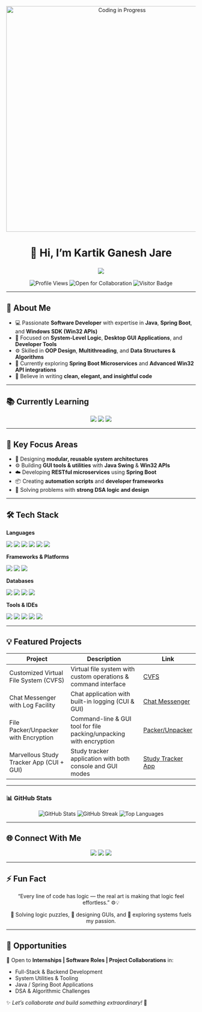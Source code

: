 <!-- GIF Banner -->
<p align="center">
  <img src="https://c.tenor.com/L5Y7ed7bZrIAAAAC/coding.gif" alt="Coding in Progress" width="600"/>
</p>

<h1 align="center">👋 Hi, I’m Kartik Ganesh Jare</h1>

<h3 align="center">
  <img src="https://readme-typing-svg.herokuapp.com?font=Fira+Code&size=25&duration=4000&pause=500&color=00FFDD&center=true&vCenter=true&width=900&lines=Software+Developer;Java+%7C+Spring+Boot+%7C+Windows+SDK;System+%26+GUI+Applications+Developer;Building+Scalable+and+Impactful+Software" />
</h3>

<p align="center">
  <img src="https://komarev.com/ghpvc/?username=KartikJare&color=blue&style=flat-square" alt="Profile Views"/>
  <img src="https://img.shields.io/badge/Open%20for-Collaboration-brightgreen?style=flat-square" alt="Open for Collaboration"/>
  <img src="https://visitor-badge.laobi.icu/badge?page_id=KartikJare" alt="Visitor Badge"/>
</p>

---

## 🚀 About Me

- 💻 Passionate **Software Developer** with expertise in **Java**, **Spring Boot**, and **Windows SDK (Win32 APIs)**  
- 🎯 Focused on **System-Level Logic**, **Desktop GUI Applications**, and **Developer Tools**  
- ⚙️ Skilled in **OOP Design**, **Multithreading**, and **Data Structures & Algorithms**  
- 🌱 Currently exploring **Spring Boot Microservices** and **Advanced Win32 API integrations**  
- 🧠 Believe in writing **clean, elegant, and insightful code**

---

## 📚 Currently Learning

<p align="center">
  <img src="https://img.shields.io/badge/Spring%20Boot-6DB33F?style=for-the-badge&logo=spring&logoColor=white" />
  <img src="https://img.shields.io/badge/Windows%20SDK%20(Win32)-0078D6?style=for-the-badge&logo=windows&logoColor=white" />
  <img src="https://img.shields.io/badge/Advanced%20Java%20Swing-5382A1?style=for-the-badge&logo=java&logoColor=white" />
</p>

---

## 📌 Key Focus Areas

- 🧠 Designing **modular, reusable system architectures**  
- ⚙️ Building **GUI tools & utilities** with **Java Swing** & **Win32 APIs**  
- ☁️ Developing **RESTful microservices** using **Spring Boot**  
- 📦 Creating **automation scripts** and **developer frameworks**  
- 🧩 Solving problems with **strong DSA logic and design**

---

## 🛠 Tech Stack

**Languages**  
<p>
  <img src="https://img.shields.io/badge/C-00599C?style=flat&logo=c&logoColor=white"/>
  <img src="https://img.shields.io/badge/C++-00599C?style=flat&logo=c%2B%2B&logoColor=white"/>
  <img src="https://img.shields.io/badge/C%23-239120?style=flat&logo=c-sharp&logoColor=white"/>
  <img src="https://img.shields.io/badge/Java-ED8B00?style=flat&logo=java&logoColor=white"/>
  <img src="https://img.shields.io/badge/Python-3776AB?style=flat&logo=python&logoColor=white"/>
  <img src="https://img.shields.io/badge/JavaScript-F7DF1E?style=flat&logo=javascript&logoColor=black"/>
</p>

**Frameworks & Platforms**  
<p>
  <img src="https://img.shields.io/badge/Spring%20Boot-6DB33F?style=flat&logo=spring&logoColor=white"/>
  <img src="https://img.shields.io/badge/Windows%20SDK%20(Win32)-0078D6?style=flat&logo=windows&logoColor=white"/>
  <img src="https://img.shields.io/badge/Java%20Swing-5382A1?style=flat&logo=java&logoColor=white"/>
</p>

**Databases**  
<p>
  <img src="https://img.shields.io/badge/Oracle-F80000?style=flat&logo=oracle&logoColor=white"/>
  <img src="https://img.shields.io/badge/MySQL-4479A1?style=flat&logo=mysql&logoColor=white"/>
  <img src="https://img.shields.io/badge/MSSQL-CC2927?style=flat&logo=microsoft-sql-server&logoColor=white"/>
  <img src="https://img.shields.io/badge/MongoDB-47A248?style=flat&logo=mongodb&logoColor=white"/>
</p>

**Tools & IDEs**  
<p>
  <img src="https://img.shields.io/badge/IntelliJ%20IDEA-000000?style=flat&logo=intellij-idea&logoColor=white"/>
  <img src="https://img.shields.io/badge/Visual%20Studio-5C2D91?style=flat&logo=visual-studio&logoColor=white"/>
  <img src="https://img.shields.io/badge/VS%20Code-007ACC?style=flat&logo=visual-studio-code&logoColor=white"/>
  <img src="https://img.shields.io/badge/Git-F05032?style=flat&logo=git&logoColor=white"/>
  <img src="https://img.shields.io/badge/GitHub-181717?style=flat&logo=github&logoColor=white"/>
</p>

---

## 💡 Featured Projects

| Project | Description | Link |
|---|---|---|
| Customized Virtual File System (CVFS) | Virtual file system with custom operations & command interface | [CVFS](https://github.com/KartikJare/Customised-Virtual-File-System-CVFS-) |
| Chat Messenger with Log Facility | Chat application with built-in logging (CUI & GUI) | [Chat Messenger](https://github.com/KartikJare/Chat-Messenger-with-Log-Facility) |
| File Packer/Unpacker with Encryption | Command-line & GUI tool for file packing/unpacking with encryption | [Packer/Unpacker](https://github.com/KartikJare/File-Packer-Unpacker-with-Encryption-CUI-GUI) |
| Marvellous Study Tracker App (CUI + GUI) | Study tracker application with both console and GUI modes | [Study Tracker App](https://github.com/KartikJare/Marvellous-Study-Tracker-App-CUI-GUI) |

---

### 📊 GitHub Stats 
<p align="center">
  <img src="https://github-readme-stats.vercel.app/api?username=KartikJare&show_icons=true&theme=radical" alt="GitHub Stats"/> 
  <img src="https://github-readme-streak-stats.herokuapp.com/?user=KartikJare&theme=radical" alt="GitHub Streak"/>
  <img src="https://github-readme-stats.vercel.app/api/top-langs/?username=KartikJare&layout=compact&theme=radical" alt="Top Languages"/> 
</p>

---

## 🌐 Connect With Me
<p align="center">
  <a href="mailto:kartikgajare@gmail.com"><img src="https://img.shields.io/badge/Email-D14836?style=for-the-badge&logo=gmail&logoColor=white"/></a>
  <a href="https://www.linkedin.com/in/kartikjare/"><img src="https://img.shields.io/badge/LinkedIn-0077B5?style=for-the-badge&logo=linkedin&logoColor=white"/></a>
  <a href="https://github.com/KartikJare"><img src="https://img.shields.io/badge/GitHub-333?style=for-the-badge&logo=github&logoColor=white"/></a>
</p>

---

## ⚡ Fun Fact  
<p align="center">
  “Every line of code has logic — the real art is making that logic feel effortless.” ⚙️💡  
</p>

<p align="center">
  🧩 Solving logic puzzles, 🎨 designing GUIs, and 🧠 exploring systems fuels my passion.
</p>

---

## 🎯 Opportunities  

💼 Open to **Internships | Software Roles | Project Collaborations** in:  
- Full-Stack & Backend Development  
- System Utilities & Tooling  
- Java / Spring Boot Applications  
- DSA & Algorithmic Challenges  

✨ _Let’s collaborate and build something extraordinary!_ 🚀
